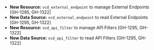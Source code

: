 * **New Resource:** `vcd_external_endpoint` to manage External Endpoints [GH-1295, GH-1322]
* **New Data Source:** `vcd_external_endpoint` to read External Endpoints [GH-1295, GH-1322]
* **New Resource:** `vcd_api_filter` to manage API Filters [GH-1295, GH-1322]
* **New Data Source:** `vcd_api_filter` to read API Filters [GH-1295, GH-1322]

